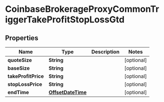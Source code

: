 
# CoinbaseBrokerageProxyCommonTriggerTakeProfitStopLossGtd

## Properties
Name | Type | Description | Notes
------------ | ------------- | ------------- | -------------
**quoteSize** | **String** |  |  [optional]
**baseSize** | **String** |  |  [optional]
**takeProfitPrice** | **String** |  |  [optional]
**stopLossPrice** | **String** |  |  [optional]
**endTime** | [**OffsetDateTime**](OffsetDateTime.md) |  |  [optional]



